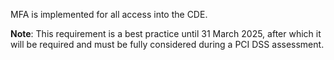 MFA is implemented for all access into the CDE.

**Note**: This requirement is a best practice until 31 March 2025, after which it will be required and must be fully considered during a PCI DSS assessment.
